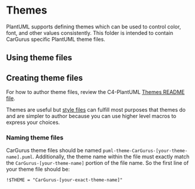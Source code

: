 # Themes

PlantUML supports defining themes which can be used to control color, font, and other values consistently.  This folder is intended to contain CarGurus specific PlantUML theme files.

## Using theme files

## Creating theme files

For how to author theme files, review the C4-PlantUML [Themes README file](https://github.com/kirchsth/C4-PlantUML/blob/extended/Themes.md).

Themes are useful but [style files](/styles/README.md) can fulfill most purposes that themes do and are simpler to author because you can use higher level macros to express your choices.

### Naming theme files

CarGurus theme files should be named `puml-theme-CarGurus-[your-theme-name].puml`.  Additionally, the theme name within the file must exactly match the `CarGurus-[your-theme-name]` portion of the file name.  So the first line of your theme file should be:

```text
!$THEME = "CarGurus-[your-exact-theme-name]"
```
